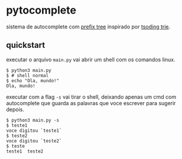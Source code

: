 # pytocomplete
sistema de autocomplete com [prefix tree](https://en.wikipedia.org/wiki/Trie) inspirado por [tsoding trie](https://gitlab.com/tsoding/trie).
## quickstart
executar o arquivo `main.py` vai abrir um shell
com os comandos linux.

```console
$ python3 main.py
$ # shell normal
$ echo "Ola, mundo!"
Ola, mundo!
```

executar com a flag `-s` vai tirar o shell,
deixando apenas um cmd com autocomplete
que guarda as palavras que voce escrever
para sugerir depois.

```console
$ python3 main.py -s
$ teste1
voce digitou `teste1`
$ teste2
voce digitou `teste2`
$ teste
teste1  teste2
```
